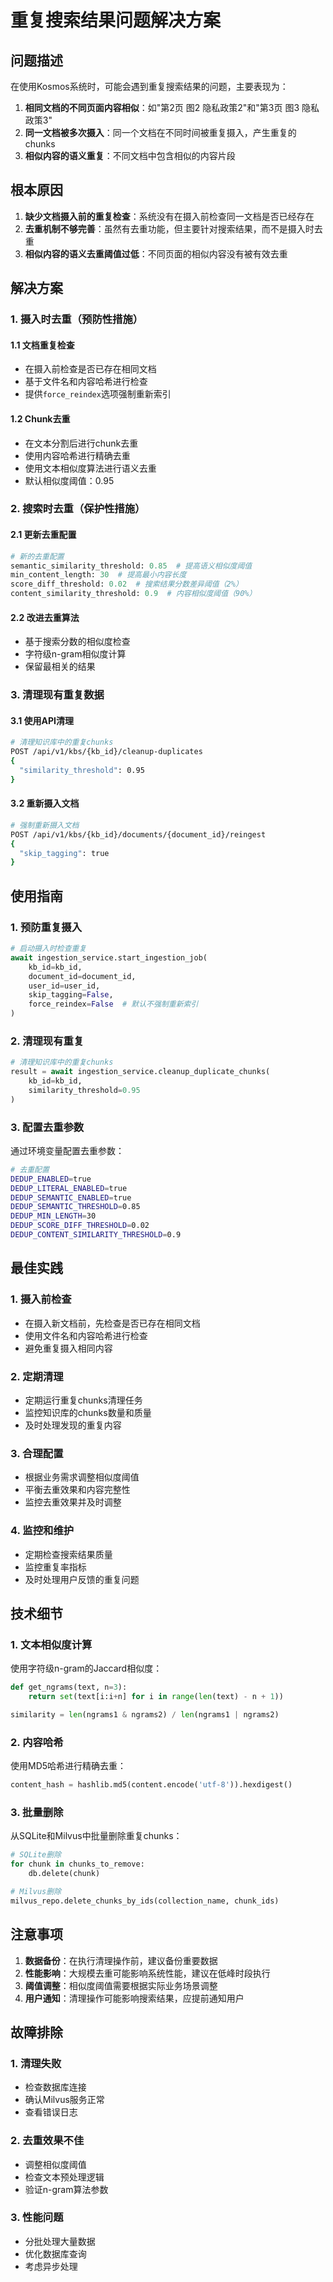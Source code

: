 # 重复搜索结果问题解决方案

## 问题描述

在使用Kosmos系统时，可能会遇到重复搜索结果的问题，主要表现为：

1. **相同文档的不同页面内容相似**：如"第2页 图2 隐私政策2"和"第3页 图3 隐私政策3"
2. **同一文档被多次摄入**：同一个文档在不同时间被重复摄入，产生重复的chunks
3. **相似内容的语义重复**：不同文档中包含相似的内容片段

## 根本原因

1. **缺少文档摄入前的重复检查**：系统没有在摄入前检查同一文档是否已经存在
2. **去重机制不够完善**：虽然有去重功能，但主要针对搜索结果，而不是摄入时去重
3. **相似内容的语义去重阈值过低**：不同页面的相似内容没有被有效去重

## 解决方案

### 1. 摄入时去重（预防性措施）

#### 1.1 文档重复检查
- 在摄入前检查是否已存在相同文档
- 基于文件名和内容哈希进行检查
- 提供`force_reindex`选项强制重新索引

#### 1.2 Chunk去重
- 在文本分割后进行chunk去重
- 使用内容哈希进行精确去重
- 使用文本相似度算法进行语义去重
- 默认相似度阈值：0.95

### 2. 搜索时去重（保护性措施）

#### 2.1 更新去重配置
```python
# 新的去重配置
semantic_similarity_threshold: 0.85  # 提高语义相似度阈值
min_content_length: 30  # 提高最小内容长度
score_diff_threshold: 0.02  # 搜索结果分数差异阈值（2%）
content_similarity_threshold: 0.9  # 内容相似度阈值（90%）
```

#### 2.2 改进去重算法
- 基于搜索分数的相似度检查
- 字符级n-gram相似度计算
- 保留最相关的结果

### 3. 清理现有重复数据

#### 3.1 使用API清理
```bash
# 清理知识库中的重复chunks
POST /api/v1/kbs/{kb_id}/cleanup-duplicates
{
  "similarity_threshold": 0.95
}
```

#### 3.2 重新摄入文档
```bash
# 强制重新摄入文档
POST /api/v1/kbs/{kb_id}/documents/{document_id}/reingest
{
  "skip_tagging": true
}
```

## 使用指南

### 1. 预防重复摄入

```python
# 启动摄入时检查重复
await ingestion_service.start_ingestion_job(
    kb_id=kb_id,
    document_id=document_id,
    user_id=user_id,
    skip_tagging=False,
    force_reindex=False  # 默认不强制重新索引
)
```

### 2. 清理现有重复

```python
# 清理知识库中的重复chunks
result = await ingestion_service.cleanup_duplicate_chunks(
    kb_id=kb_id,
    similarity_threshold=0.95
)
```

### 3. 配置去重参数

通过环境变量配置去重参数：
```bash
# 去重配置
DEDUP_ENABLED=true
DEDUP_LITERAL_ENABLED=true
DEDUP_SEMANTIC_ENABLED=true
DEDUP_SEMANTIC_THRESHOLD=0.85
DEDUP_MIN_LENGTH=30
DEDUP_SCORE_DIFF_THRESHOLD=0.02
DEDUP_CONTENT_SIMILARITY_THRESHOLD=0.9
```

## 最佳实践

### 1. 摄入前检查
- 在摄入新文档前，先检查是否已存在相同文档
- 使用文件名和内容哈希进行检查
- 避免重复摄入相同内容

### 2. 定期清理
- 定期运行重复chunks清理任务
- 监控知识库的chunks数量和质量
- 及时处理发现的重复内容

### 3. 合理配置
- 根据业务需求调整相似度阈值
- 平衡去重效果和内容完整性
- 监控去重效果并及时调整

### 4. 监控和维护
- 定期检查搜索结果质量
- 监控重复率指标
- 及时处理用户反馈的重复问题

## 技术细节

### 1. 文本相似度计算
使用字符级n-gram的Jaccard相似度：
```python
def get_ngrams(text, n=3):
    return set(text[i:i+n] for i in range(len(text) - n + 1))

similarity = len(ngrams1 & ngrams2) / len(ngrams1 | ngrams2)
```

### 2. 内容哈希
使用MD5哈希进行精确去重：
```python
content_hash = hashlib.md5(content.encode('utf-8')).hexdigest()
```

### 3. 批量删除
从SQLite和Milvus中批量删除重复chunks：
```python
# SQLite删除
for chunk in chunks_to_remove:
    db.delete(chunk)

# Milvus删除
milvus_repo.delete_chunks_by_ids(collection_name, chunk_ids)
```

## 注意事项

1. **数据备份**：在执行清理操作前，建议备份重要数据
2. **性能影响**：大规模去重可能影响系统性能，建议在低峰时段执行
3. **阈值调整**：相似度阈值需要根据实际业务场景调整
4. **用户通知**：清理操作可能影响搜索结果，应提前通知用户

## 故障排除

### 1. 清理失败
- 检查数据库连接
- 确认Milvus服务正常
- 查看错误日志

### 2. 去重效果不佳
- 调整相似度阈值
- 检查文本预处理逻辑
- 验证n-gram算法参数

### 3. 性能问题
- 分批处理大量数据
- 优化数据库查询
- 考虑异步处理 